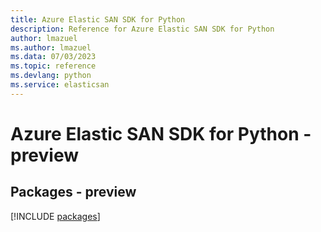 ```yaml
---
title: Azure Elastic SAN SDK for Python
description: Reference for Azure Elastic SAN SDK for Python
author: lmazuel
ms.author: lmazuel
ms.data: 07/03/2023
ms.topic: reference
ms.devlang: python
ms.service: elasticsan
---
```

# Azure Elastic SAN SDK for Python - preview
## Packages - preview
[!INCLUDE [packages](elastic-san-index.md)]
